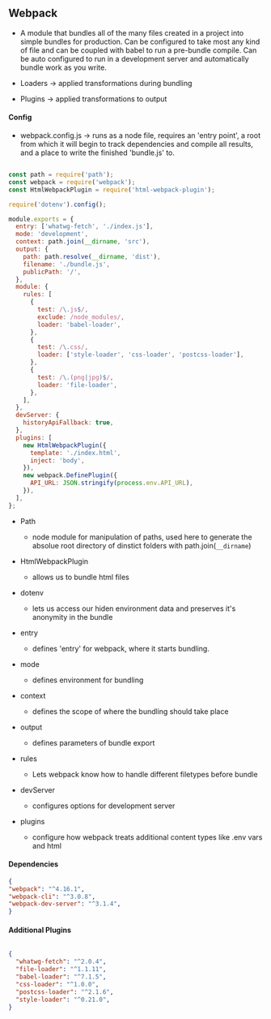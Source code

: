 ## Webpack

  - A module that bundles all of the many files created in a project into simple bundles for production. Can be configured to take most any kind of file and can be coupled with babel to run a pre-bundle compile. Can be auto configured to run in a development server and automatically bundle work as you write.

 - Loaders -> applied transformations during bundling
 - Plugins -> applied transformations to output

#### Config

  - webpack.config.js -> runs as a node file, requires an 'entry point', a root from which it will begin to track dependencies and compile all results, and a place to write the finished 'bundle.js' to.

  ```javascript

  const path = require('path');
  const webpack = require('webpack');
  const HtmlWebpackPlugin = require('html-webpack-plugin');

  require('dotenv').config();

  module.exports = {
    entry: ['whatwg-fetch', './index.js'],
    mode: 'development',
    context: path.join(__dirname, 'src'),
    output: {
      path: path.resolve(__dirname, 'dist'),
      filename: './bundle.js',
      publicPath: '/',
    },
    module: {
      rules: [
        {
          test: /\.js$/,
          exclude: /node_modules/,
          loader: 'babel-loader',
        },
        {
          test: /\.css/,
          loader: ['style-loader', 'css-loader', 'postcss-loader'],
        },
        {
          test: /\.(png|jpg)$/,
          loader: 'file-loader',
        },
      ],
    },
    devServer: {
      historyApiFallback: true,
    },
    plugins: [
      new HtmlWebpackPlugin({
        template: './index.html',
        inject: 'body',
      }),
      new webpack.DefinePlugin({
        API_URL: JSON.stringify(process.env.API_URL),
      }),
    ],
  };

  ```

  - Path
    - node module for manipulation of paths, used here to generate the absolue root directory of dinstict folders with path.join(`__dirname`)

  - HtmlWebpackPlugin
    - allows us to bundle html files

  - dotenv
    - lets us access our hiden environment data and preserves it's anonymity in the bundle

  - entry
    - defines 'entry' for webpack, where it starts bundling.

  - mode
    - defines environment for bundling

  - context
    - defines the scope of where the bundling should take place

  - output
    - defines parameters of bundle export

  - rules
    - Lets webpack know how to handle different filetypes before bundle

  - devServer
    - configures options for development server

  - plugins
    - configure how webpack treats additional content types like .env vars and html

#### Dependencies

  ```JSON
{
  "webpack": "^4.16.1",
  "webpack-cli": "^3.0.8",
  "webpack-dev-server": "^3.1.4",
}

```

#### Additional Plugins

```json

{
  "whatwg-fetch": "^2.0.4",
  "file-loader": "^1.1.11",
  "babel-loader": "^7.1.5",
  "css-loader": "^1.0.0",
  "postcss-loader": "^2.1.6",
  "style-loader": "^0.21.0",
}

  ```
